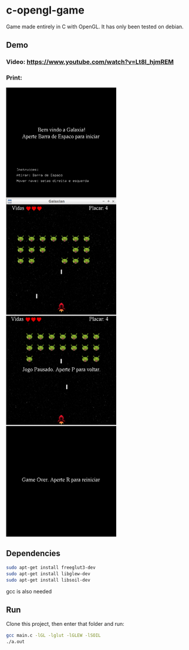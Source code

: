 # c-opengl-game
Game made entirely in C with OpenGL. It has only been tested on debian.
## Demo
### Video: https://www.youtube.com/watch?v=Lt8l_hjmREM

### Print:
<img src="img/demo1.png" alt="drawing" width="300"/> <img src="img/demo.png" alt="drawing" width="300"/>
<img src="img/demo3.png" alt="drawing" width="300"/> <img src="img/demo4.png" alt="drawing" width="300"/>

## Dependencies
```sh
sudo apt-get install freeglut3-dev 
sudo apt-get install libglew-dev 
sudo apt-get install libsoil-dev 
```
gcc is also needed
## Run
Clone this project, then enter that folder and run:
```sh
gcc main.c -lGL -lglut -lGLEW -lSOIL
./a.out
```
